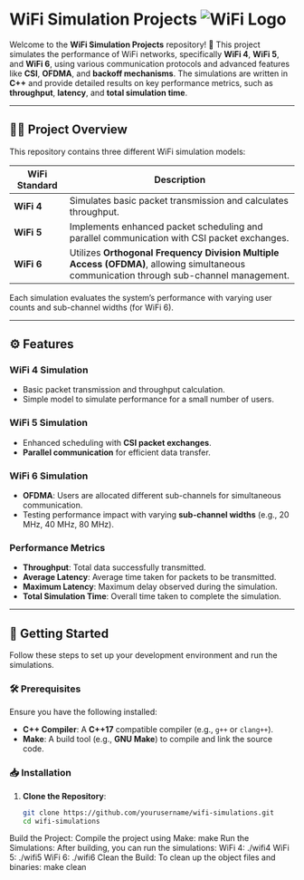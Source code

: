 # WiFi Simulation Projects ![WiFi Logo](https://img.icons8.com/ios-filled/50/000000/wifi.png)

Welcome to the **WiFi Simulation Projects** repository! 🚀 This project simulates the performance of WiFi networks, specifically **WiFi 4**, **WiFi 5**, and **WiFi 6**, using various communication protocols and advanced features like **CSI**, **OFDMA**, and **backoff mechanisms**. The simulations are written in **C++** and provide detailed results on key performance metrics, such as **throughput**, **latency**, and **total simulation time**.

---

## 🧑‍💻 Project Overview

This repository contains three different WiFi simulation models:

| WiFi Standard | Description |
| ------------- | ----------- |
| **WiFi 4**    | Simulates basic packet transmission and calculates throughput. |
| **WiFi 5**    | Implements enhanced packet scheduling and parallel communication with CSI packet exchanges. |
| **WiFi 6**    | Utilizes **Orthogonal Frequency Division Multiple Access (OFDMA)**, allowing simultaneous communication through sub-channel management. |

Each simulation evaluates the system’s performance with varying user counts and sub-channel widths (for WiFi 6).

---

## ⚙️ Features

### **WiFi 4 Simulation**
- Basic packet transmission and throughput calculation.
- Simple model to simulate performance for a small number of users.

### **WiFi 5 Simulation**
- Enhanced scheduling with **CSI packet exchanges**.
- **Parallel communication** for efficient data transfer.

### **WiFi 6 Simulation**
- **OFDMA**: Users are allocated different sub-channels for simultaneous communication.
- Testing performance impact with varying **sub-channel widths** (e.g., 20 MHz, 40 MHz, 80 MHz).

### **Performance Metrics**
- **Throughput**: Total data successfully transmitted.
- **Average Latency**: Average time taken for packets to be transmitted.
- **Maximum Latency**: Maximum delay observed during the simulation.
- **Total Simulation Time**: Overall time taken to complete the simulation.

---

## 🚀 Getting Started

Follow these steps to set up your development environment and run the simulations.

### 🛠️ Prerequisites

Ensure you have the following installed:
- **C++ Compiler**: A **C++17** compatible compiler (e.g., `g++` or `clang++`).
- **Make**: A build tool (e.g., **GNU Make**) to compile and link the source code.

### 📥 Installation

1. **Clone the Repository**:
   ```bash
   git clone https://github.com/yourusername/wifi-simulations.git
   cd wifi-simulations
Build the Project: Compile the project using Make:
make
Run the Simulations: After building, you can run the simulations:
WiFi 4:
./wifi4
WiFi 5:
./wifi5
WiFi 6:
./wifi6
Clean the Build: To clean up the object files and binaries:
make clean
